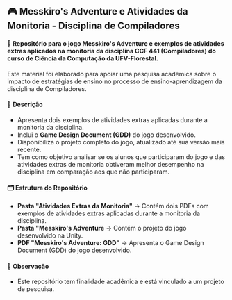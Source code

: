 ## 🎮 Messkiro's Adventure e Atividades da Monitoria - Disciplina de Compiladores

#### 📌 Repositório para o jogo Messkiro's Adventure e exemplos de atividades extras aplicados na monitoria da disciplina CCF 441 (Compiladores) do curso de Ciência da Computação da UFV-Florestal.

Este material foi elaborado para apoiar uma pesquisa acadêmica sobre o impacto de estratégias de ensino no processo de ensino-aprendizagem da disciplina de Compiladores.

#### 📖 Descrição

- Apresenta dois exemplos de atividades extras aplicadas durante a monitoria da disciplina.
- Inclui o **Game Design Document (GDD)** do jogo desenvolvido.
- Disponibiliza o projeto completo do jogo, atualizado até sua versão mais recente.
- Tem como objetivo analisar se os alunos que participaram do jogo e das atividades extras de monitoria obtiveram melhor desempenho na disciplina em comparação aos que não participaram. 

#### 🗂 Estrutura do Repositório

- **Pasta "Atividades Extras da Monitoria"** → Contém dois PDFs com exemplos de atividades extras aplicadas durante a monitoria da disciplina.
- **Pasta "Messkiro's Adventure** → Contém o projeto do jogo desenvolvido na Unity.
- **PDF "Messkiro's Adventure: GDD"** → Apresenta o Game Design Document (GDD) do jogo desenvolvido.

#### 📌 Observação

- Este repositório tem finalidade acadêmica e está vinculado a um projeto de pesquisa.
